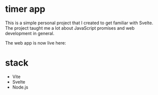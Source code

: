 # timer app

This is a simple personal project that I created to get familiar with Svelte.
The project taught me a lot about JavaScript promises and web development in general.

The web app is now live here: 

# stack
- Vite
- Svelte
- Node.js